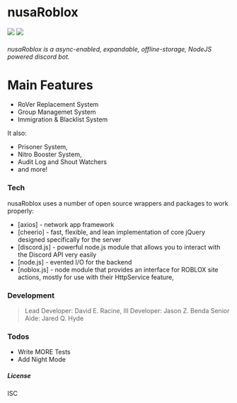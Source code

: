 # nusaRoblox
![](https://i.imgur.com/ZRtZBe4.png) ![](https://i.imgur.com/0yLV7wH.png)

###### nusaRoblox is a async-enabled, expandable, offline-storage, NodeJS powered discord bot.

# Main Features
  - RoVer Replacement System 
  - Group Managemet System
  - Immigration & Blacklist System

It also:
  - Prisoner System,
  - Nitro Booster System,
  - Audit Log and Shout Watchers
  - and more!

### Tech
nusaRoblox uses a number of open source wrappers and packages to work properly:

* [axios] - network app framework
* [cheerio] - fast, flexible, and lean implementation of core jQuery designed specifically for the server
* [discord.js] - powerful node.js module that allows you to interact with the Discord API very easily
* [node.js] - evented I/O for the backend
* [noblox.js] - node module that provides an interface for ROBLOX site actions, mostly for use with their HttpService feature,

### Development

> Lead Developer: David E. Racine, III
> Developer: Jason Z. Benda
> Senior Aide: Jared Q. Hyde

### Todos

 - Write MORE Tests
 - Add Night Mode

##### License
ISC